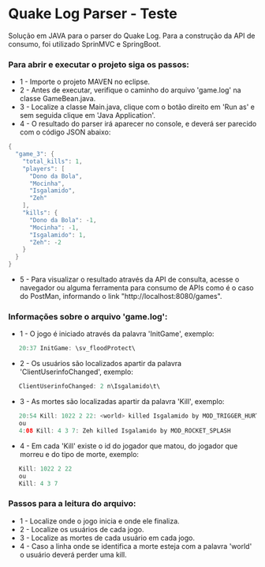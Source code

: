 # Quake Log Parser - Teste
Solução em JAVA para o parser do Quake Log.
Para a construção da API de consumo, foi utilizado SprinMVC e SpringBoot.


### Para abrir e executar o projeto siga os passos:
- 1 - Importe o projeto MAVEN no eclipse.
- 2 - Antes de executar,  verifique o caminho do arquivo 'game.log' na classe GameBean.java.
- 3 - Localize a classe Main.java, clique com o botão direito em 'Run as' e sem seguida clique em 'Java Application'.
- 4 - O resultado do parser irá aparecer no console, e deverá ser parecido com o código JSON abaixo:

```java
{
  "game_3": {
    "total_kills": 1,
    "players": [
      "Dono da Bola",
      "Mocinha",
      "Isgalamido",
      "Zeh"
    ],
    "kills": {
      "Dono da Bola": -1,
      "Mocinha": -1,
      "Isgalamido": 1,
      "Zeh": -2
    }
  }
}
```


- 5 - Para visualizar o resultado através da API de consulta, acesse o navegador ou alguma ferramenta para consumo de APIs como é o caso do PostMan, informando o link "http://localhost:8080/games".



### Informações sobre o arquivo 'game.log':

- 1 - O jogo é iniciado através da palavra 'InitGame', exemplo:
```java
   20:37 InitGame: \sv_floodProtect\
```
- 2 - Os usuários são localizados apartir da palavra 'ClientUserinfoChanged', exemplo:
```java
   ClientUserinfoChanged: 2 n\Isgalamido\t\
```
- 3 - As mortes são localizadas apartir da palavra 'Kill', exemplo:
```java
   20:54 Kill: 1022 2 22: <world> killed Isgalamido by MOD_TRIGGER_HURT
   ou
   4:08 Kill: 4 3 7: Zeh killed Isgalamido by MOD_ROCKET_SPLASH
 ```  
- 4 - Em cada 'Kill' existe o id do jogador que matou, do jogador que morreu e do tipo de morte, exemplo:
```java
   Kill: 1022 2 22
   ou
   Kill: 4 3 7
```

### Passos para a leitura do arquivo:

- 1 - Localize onde o jogo inicia e onde ele finaliza.
- 2 - Localize os usuários de cada jogo.
- 3 - Localize as mortes de cada usuário em cada jogo.
- 4 - Caso a linha onde se identifica a morte esteja com a palavra 'world' o usuário deverá perder uma kill.


